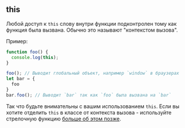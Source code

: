## this

Любой доступ к `this` слову внутри функции подконтролен тому как функция была вызвана. Обычно это называют "контекстом вызова".

Пример:

```ts
function foo() {
  console.log(this);
}

foo(); // Выводит глобальный объект, например `window` в браузерах
let bar = {
  foo
}
bar.foo(); // Выводит `bar` так как `foo` была вызвана на `bar`
```

Так что будьте внимательны с вашим использованием `this`. Если вы хотите отделить `this` в классе от контекста вызова - используйте стрелочную функцию [больше об этом позже][arrow].

[arrow]:../arrow-functions.md
